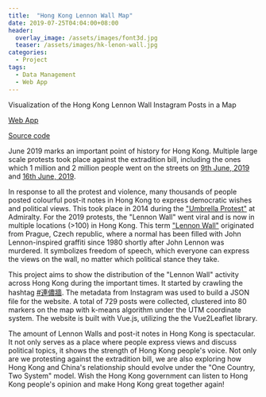 ```yaml
---
title:  "Hong Kong Lennon Wall Map"
date: 2019-07-25T04:04:00+08:00
header:
  overlay_image: /assets/images/font3d.jpg
  teaser: /assets/images/hk-lenon-wall.jpg
categories:
  - Project
tags:
  - Data Management
  - Web App
---
```

Visualization of the Hong Kong Lennon Wall Instagram Posts in a Map

[Web App](https://cameronlai.github.io/hk-lennon-wall)

[Source code](https://github.com/cameronlai/hk-lennon-wall)

June 2019 marks an important point of history for Hong Kong. Multiple large scale protests took place against the extradition bill, including the ones which 1 million and 2 million people went on the streets on [9th June, 2019](https://www.bbc.com/news/world-asia-china-48572130) and [16th June, 2019](https://www.bbc.com/news/world-asia-china-48656471).

In response to all the protest and violence, many thousands of people posted colourful post-it notes in Hong Kong to express democratic wishes and political views. This took place in 2014 during the ["Umbrella Protest"](https://en.wikipedia.org/wiki/2014_Hong_Kong_protests) at Admiralty. For the 2019 protests, the "Lennon Wall" went viral and is now in multiple locations (>100) in Hong Kong. This term ["Lennon Wall"](https://en.wikipedia.org/wiki/Lennon_Wall) originated from Prague, Czech republic, where a normal has been filled with John Lennon-inspired graffiti since 1980 shortly after John Lennon was murdered. It symbolizes freedom of speech, which everyone can express the views on the wall, no matter which political stance they take.

This project aims to show the distribution of the "Lennon Wall" activity across Hong Kong during the important times. It started by crawling the hashtag [#連儂牆](https://www.instagram.com/explore/tags/%E9%80%A3%E5%84%82%E7%89%86/). The metadata from Instagram was used to build a JSON file for the website. A total of 729 posts were collected, clustered into 80 markers on the map with k-means algorithm under the UTM coordinate system. The website is built with Vue.js, utilizing the the Vue2Leaflet library. 

The amount of Lennon Walls and post-it notes in Hong Kong is spectacular. It not only serves as a place where people express views and discuss political topics, it shows the strength of Hong Kong people's voice. Not only are we protesting against the extradition bill, we are also exploring how Hong Kong and China's relationship should evolve under the "One Country, Two System" model. Wish the Hong Kong government can listen to Hong Kong people's opinion and make Hong Kong great together again!